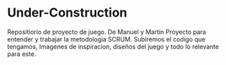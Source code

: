 # Under-Construction
Repositiorio de proyecto de juego. De Manuel y Martin
Proyecto para entender y trabajar la metodologia SCRUM.
Subiremos el codigo que tengamos, Imagenes de inspiracion, diseños del juego y todo lo relevante para este.
